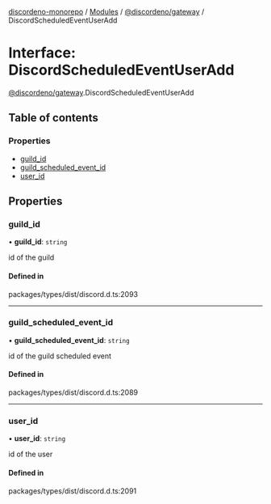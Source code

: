 [discordeno-monorepo](../README.md) / [Modules](../modules.md) / [@discordeno/gateway](../modules/discordeno_gateway.md) / DiscordScheduledEventUserAdd

# Interface: DiscordScheduledEventUserAdd

[@discordeno/gateway](../modules/discordeno_gateway.md).DiscordScheduledEventUserAdd

## Table of contents

### Properties

- [guild_id](discordeno_gateway.DiscordScheduledEventUserAdd.md#guild_id)
- [guild_scheduled_event_id](discordeno_gateway.DiscordScheduledEventUserAdd.md#guild_scheduled_event_id)
- [user_id](discordeno_gateway.DiscordScheduledEventUserAdd.md#user_id)

## Properties

### guild_id

• **guild_id**: `string`

id of the guild

#### Defined in

packages/types/dist/discord.d.ts:2093

---

### guild_scheduled_event_id

• **guild_scheduled_event_id**: `string`

id of the guild scheduled event

#### Defined in

packages/types/dist/discord.d.ts:2089

---

### user_id

• **user_id**: `string`

id of the user

#### Defined in

packages/types/dist/discord.d.ts:2091
